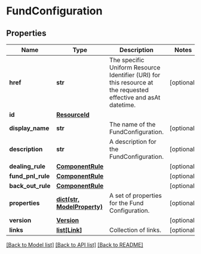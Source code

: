 # FundConfiguration


## Properties
Name | Type | Description | Notes
------------ | ------------- | ------------- | -------------
**href** | **str** | The specific Uniform Resource Identifier (URI) for this resource at the requested effective and asAt datetime. | [optional] 
**id** | [**ResourceId**](ResourceId.md) |  | 
**display_name** | **str** | The name of the FundConfiguration. | [optional] 
**description** | **str** | A description for the FundConfiguration. | [optional] 
**dealing_rule** | [**ComponentRule**](ComponentRule.md) |  | [optional] 
**fund_pnl_rule** | [**ComponentRule**](ComponentRule.md) |  | [optional] 
**back_out_rule** | [**ComponentRule**](ComponentRule.md) |  | [optional] 
**properties** | [**dict(str, ModelProperty)**](ModelProperty.md) | A set of properties for the Fund Configuration. | [optional] 
**version** | [**Version**](Version.md) |  | [optional] 
**links** | [**list[Link]**](Link.md) | Collection of links. | [optional] 

[[Back to Model list]](../README.md#documentation-for-models) [[Back to API list]](../README.md#documentation-for-api-endpoints) [[Back to README]](../README.md)


